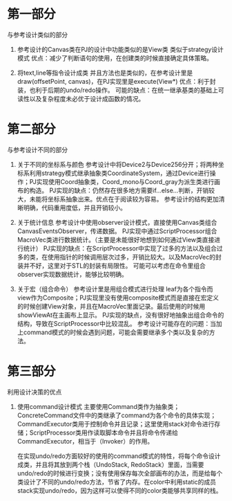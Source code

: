 
# 第一部分

与参考设计类似的部分

1. 参考设计的Canvas类在PJ的设计中功能类似的是View类
    类似于strategy设计模式
    优点：减少了判断语句的使用，在创建类的时候直接确定具体策略。

2. 将text,line等指令设计成类
    并且方法也是类似的，在参考设计里是draw(offsetPoint, canvas)，在PJ实现里是execute(View*)
    优点：利于封装，也利于后期的undo/redo操作。
    可能的缺点：在统一继承基类的基础上可读性以及复杂程度未必优于设计成函数的情况。

# 第二部分

与参考设计不同的部分

1. 关于不同的坐标系与颜色
    参考设计中将Device2与Device256分开；将两种坐标系利用strategy模式继承抽象类CoordinateSystem，通过Device进行操作；PJ实现使用Coord抽象类，Coord_mono与Coord_gray为派生类进行画布的构造。
    PJ实现的缺点：仍然存在很多地方需要if...else...判断，开销较大，未能将坐标系抽象出来。优点在于阅读较为容易。
    参考设计的结构更加清晰明确，代码重用度低，并且开销较小。

2. 关于统计信息
    参考设计中使用observer设计模式，直接使用Canvas类组合CanvasEventsObserver，传递数据。 PJ实现中通过ScriptProcessor组合MacroVec类进行数据统计。（主要是未能很好地想到如何通过View类直接进行统计）
    PJ实现的缺点：在ScriptProcessor中实现了过多的方法以及组合过多的类，在使用指针的时候调用层次过多，开销比较大。以及MacroVec的封装并不好，这里对于STL的封装有局限性。
    可能可以考虑在命令里组合observer实现数据统计，能够比较明确。

3. 关于宏（组合命令）
    参考设计里是用组合模式进行处理 leaf为各个指令而view作为Composite；PJ实现里没有使用composite模式而是直接在宏定义的时候创建View对象，并且在MacroVec里面记录。最后使用的时候用showViewAt在主画布上显示。
    PJ实现的缺点，没有很好地抽象出组合命令的结构，导致在ScriptProcessor中比较混乱。
    参考设计可能存在的问题：当加上command模式的时候会遇到问题，可能会需要继承多个类以及复杂的方法。

# 第三部分

利用设计决策的优点

1. 使用command设计模式
    主要使用Command类作为抽象类；ConcreteCommand文件中的类继承了command为各个命令的具体实现；CommandExecutor类用于控制命令并且记录；这里使用stack对命令进行存储；ScriptProcessor类用作读取脚本命令并且将命令传递给CommandExecutor，相当于（Invoker）的作用。

    在实现undo/redo方面较好的使用的command模式的特性，将每个命令设计成类，并且将其放到两个栈（UndoStack, RedoStack）里面，当需要undo/redo的时候进行变换；没有使用保存每次全部画布的办法，而是给每个类设计了不同的undo/redo方法，节省了内存。在color中利用static的成员stack实现undo/redo，因为这样可以使得不同的color类能够共享同样的栈。
